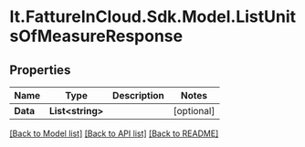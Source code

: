 # It.FattureInCloud.Sdk.Model.ListUnitsOfMeasureResponse

## Properties

Name | Type | Description | Notes
------------ | ------------- | ------------- | -------------
**Data** | **List&lt;string&gt;** |  | [optional] 

[[Back to Model list]](../../README.md#documentation-for-models) [[Back to API list]](../../README.md#documentation-for-api-endpoints) [[Back to README]](../../README.md)

